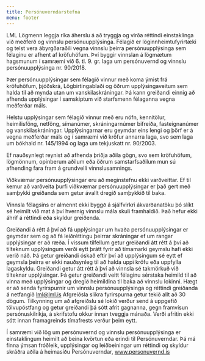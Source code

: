 ```yaml
---
title: Persónuverndarstefna
menu: footer
---
```


LML Lögmenn leggja ríka áherslu á að tryggja og virða réttindi einstaklinga við meðferð og vinnslu persónuupplýsinga. Félagið er löginnheimtufyrirtæki og telst vera ábyrgðaraðili vegna vinnslu þeirra persónuupplýsinga sem félaginu er afhent af kröfuhöfum. Því byggir vinnslan á lögmætum hagsmunum í samræmi við 6. tl. 9. gr. laga um persónuvernd og vinnslu persónuupplýsinga nr. 90/2018.

Þær persónuupplýsingar sem félagið vinnur með koma ýmist frá kröfuhöfum, þjóðskrá, Lögbirtingablaði og öðrum upplýsingaveitum sem halda til að mynda utan um vanskilaskráningar. Þá kann greiðandi einnig að afhenda upplýsingar í samskiptum við starfsmenn félaganna vegna meðferðar máls. 

Helstu upplýsingar sem félagið vinnur með eru nöfn, kennitölur, heimilisföng, netföng, símanúmer, skráningarnúmer bifreiða, fasteignanúmer og vanskilaskráningar. Upplýsingarnar eru geymdar eins lengi og þörf er á vegna meðferðar máls og í samræmi við kröfur annarra laga, svo sem laga um bókhald nr. 145/1994 og laga um tekjuskatt nr. 90/2003.

Ef nauðsynlegt reynist að afhenda þriðja aðila gögn, svo sem kröfuhöfum, lögmönnum, opinberum aðilum eða öðrum samstarfsaðilum mun sú afhending fara fram á grundvelli vinnslusamnings. 

Viðkvæmar persónuupplýsingar eru að meginstefnu ekki varðveittar. Ef til kemur að varðveita þurfi viðkvæmar persónuupplýsingar er það gert með samþykki greiðanda sem getur ávallt dregið samþykkið til baka. 

Vinnsla félagsins er almennt ekki byggð á sjálfvirkri ákvarðanatöku þó slíkt sé heimilt við mat á því hvernig vinnslu mála skuli framhaldið. Það hefur ekki áhrif á réttindi eða skyldur greiðenda. 

Greiðandi á rétt á því að fá upplýsingar um hvaða persónuupplýsingar er geymdar sem og að fá leiðréttingu þeirrar skráningar ef um rangar upplýsingar er að ræða. Í vissum tilfellum getur greiðandi átt rétt á því að tilteknum upplýsingum verði eytt þrátt fyrir að tímamarki geymslu hafi ekki verið náð. Þá getur greiðandi óskað eftir því að upplýsingum sé eytt ef geymsla þeirra er ekki nauðsynleg til að halda uppi kröfu eða uppfylla lagaskyldu. Greiðandi getur átt rétt á því að vinnsla sé takmörkuð við tilteknar upplýsingar. Þá getur greiðandi veitt félaginu sérstaka heimild til að vinna með upplýsingar og dregið heimildina til baka að vinnslu lokinni. Hægt er að senda fyrirspurnir um vinnslu persónuupplýsinga og réttindi greiðanda á netfangið lml@lml.is  Afgreiðsla slíkra fyrirspurna getur tekið allt að 30 dögum. Tilkynning um að afgreiðslu sé lokið verður send á uppgefið tölvupóstfang og getur greiðandi þá sótt afrit gagnanna, gegn framvísun persónuskilríkja, á skrifstofu okkur innan tveggja mánaða. Verði afritin ekki sótt innan framagreinds tímafrests verður þeim eytt.

Í samræmi við lög um persónuvernd og vinnslu persónuupplýsinga er einstaklingum heimilt að beina kvörtun eða erindi til Persónuverndar. Þá má finna ýmsan fróðleik, upplýsingar og leiðbeiningar um réttindi og skyldur skráðra aðila á heimasíðu Persónuverndar, www.personuvernd.is 

